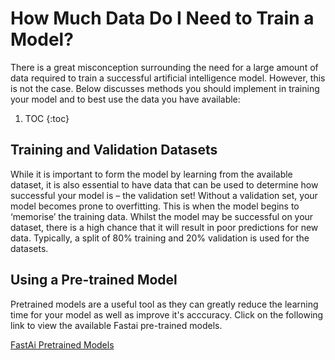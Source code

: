 # How Much Data Do I Need to Train a Model?

There is a great misconception surrounding the need for a large amount of data required to train a successful artificial intelligence model. 
However, this is not the case. Below discusses methods you should implement in training your model and to best use the data you have available:
1. TOC
{:toc}

## Training and Validation Datasets
While it is important to form the model by learning from the available dataset, it is also essential to have data that can be used to determine how successful your model is – the validation set!
Without a validation set, your model becomes prone to overfitting. This is when the model begins to ‘memorise’ the training data. Whilst the model may be successful on your dataset, there is a high chance that it will result in poor predictions for new data. 
Typically, a split of 80% training and 20% validation is used for the datasets. 

## Using a Pre-trained Model
Pretrained models are a useful tool as they can greatly reduce the learning time for your model as well as improve it's acccuracy. 
Click on the following link to view the available Fastai pre-trained models.

[FastAi Pretrained Models](https://fastai1.fast.ai/vision.models.html)

